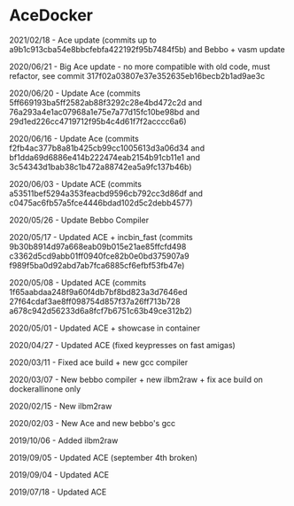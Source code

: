 # AceDocker

2021/02/18 - Ace update (commits up to a9b1c913cba54e8bbcfebfa422192f95b7484f5b) and Bebbo + vasm update

2020/06/21 - Big Ace update - no more compatible with old code, must refactor, see commit 317f02a03807e37e352635eb16becb2b1ad9ae3c

2020/06/20 - Update Ace (commits 5ff669193ba5ff2582ab88f3292c28e4bd472c2d and 76a293a4e1ac07968a1e75e7a77d15fc10be98bd and 29d1ed226cc4719712f95b4c4d61f7f2acccc6a6)

2020/06/16 - Update Ace (commits f2fb4ac377b8a81b425cb99cc1005613d3a06d34 and bf1dda69d6886e414b222474eab2154b91cb11e1 and 3c54343d1bab38c1b472a88742ea5a9fc137b46b)

2020/06/03 - Update ACE (commits a53511bef5294a353feacbd9596cb792cc3d86df and c0475ac6fb57a5fce4446bdad102d5c2debb4577)

2020/05/26 - Update Bebbo Compiler

2020/05/17 - Updated ACE + incbin_fast (commits 9b30b8914d97a668eab09b015e21ae85ffcfd498 c3362d5cd9abb01ff0940fce82b0e0bd375907a9 f989f5ba0d92abd7ab7fca6885cf6efbf53fb47e)

2020/05/08 - Updated ACE (commits 1f65aabdaa248f9a60f4db7bf8bd823a3d7646ed 27f64cdaf3ae8ff098754d857f37a26ff713b728 a678c942d56233d6a8fcf7b6751c63b49ce312b2)

2020/05/01 - Updated ACE + showcase in container

2020/04/27 - Updated ACE (fixed keypresses on fast amigas)

2020/03/11 - Fixed ace build + new gcc compiler

2020/03/07 - New bebbo compiler + new ilbm2raw + fix ace build on dockerallinone only

2020/02/15 - New ilbm2raw

2020/02/03 - New Ace and new bebbo's gcc

2019/10/06 - Added ilbm2raw

2019/09/05 - Updated ACE (september 4th broken)

2019/09/04 - Updated ACE

2019/07/18 - Updated ACE
